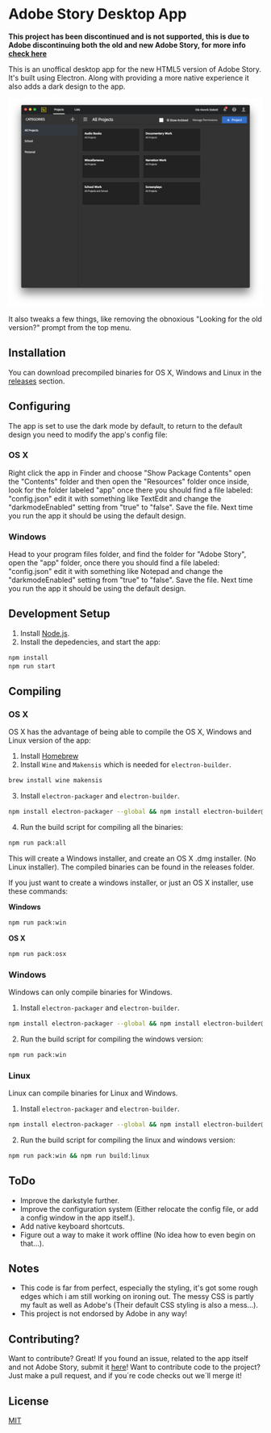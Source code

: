# Adobe Story Desktop App

**This project has been discontinued and is not supported, this is due to Adobe discontinuing both the old and new Adobe Story, for more info [check here](https://theblog.adobe.com/adobe-exits-scriptwriting-software-business-end-adobe-story-cc/)**

This is an unoffical desktop app for the new HTML5 version of Adobe Story. It's built using Electron. Along with providing a more native experience it also adds a dark design to the app.

![](demo.png)

It also tweaks a few things, like removing the obnoxious "Looking for the old version?" prompt from the top menu.

## Installation
You can download precompiled binaries for OS X, Windows and Linux in the [releases](https://github.com/Hennamann/Adobe-Story-Desktop-App/releases) section.

## Configuring
The app is set to use the dark mode by default, to return to the default design you need to modify the app's config file:

### OS X
Right click the app in Finder and choose "Show Package Contents" open the "Contents" folder and then open the "Resources" folder once inside, look for the folder labeled "app" once there you should find a file labeled: "config.json" edit it with something like TextEdit and change the "darkmodeEnabled" setting from "true" to "false". Save the file.
Next time you run the app it should be using the default design.

### Windows 
Head to your program files folder, and find the folder for "Adobe Story", open the "app" folder, once there you should find a file labeled: "config.json" edit it with something like Notepad and change the "darkmodeEnabled" setting from "true" to "false". Save the file.
Next time you run the app it should be using the default design.

## Development Setup

1. Install [Node.js](https://nodejs.org/).
2. Install the depedencies, and start the app:

```sh
npm install
npm run start
```

## Compiling

### OS X
OS X has the advantage of being able to compile the OS X, Windows and Linux version of the app:

1. Install [Homebrew](http://brew.sh/)
2. Install `Wine` and `Makensis` which is needed for `electron-builder`.
```sh
brew install wine makensis
```
3. Install `electron-packager` and `electron-builder`.
```sh
npm install electron-packager --global && npm install electron-builder@1.1.0 --global
```
4. Run the build script for compiling all the binaries:
```sh
npm run pack:all
```
This will create a Windows installer, and create an OS X .dmg installer. (No Linux installer). The compiled binaries can be found in the releases folder.

If you just want to create a windows installer, or just an OS X installer, use these commands:

**Windows**
```sh
npm run pack:win
```
**OS X**
```sh
npm run pack:osx
```
### Windows
Windows can only compile binaries for Windows.
1. Install `electron-packager` and `electron-builder`.
```sh
npm install electron-packager --global && npm install electron-builder@1.1.0 --global
```
2. Run the build script for compiling the windows version:
```sh
npm run pack:win
```

### Linux
Linux can compile binaries for Linux and Windows.
1. Install `electron-packager` and `electron-builder`.
```sh
npm install electron-packager --global && npm install electron-builder@1.1.0 --global
```
2. Run the build script for compiling the linux and windows version:
```sh
npm run pack:win && npm run build:linux
```

## ToDo
* Improve the darkstyle further.
* Improve the configuration system (Either relocate the config file, or add a config window in the app itself.).
* Add native keyboard shortcuts.
* Figure out a way to make it work offline (No idea how to even begin on that...).

## Notes
* This code is far from perfect, especially the styling, it's got some rough edges which i am still working on ironing out. The messy CSS is partly my fault as well as Adobe's (Their default CSS styling is also a mess...). 
* This project is not endorsed by Adobe in any way!

## Contributing?
Want to contribute? Great!
If you found an issue, related to the app itself and not Adobe Story, submit it [here](https://github.com/Hennamann/Adobe-Story-Desktop-App/issues)!
Want to contribute code to the project? Just make a pull request, and if you´re code checks out we´ll merge it!

## License
[MIT](LICENSE.md)
